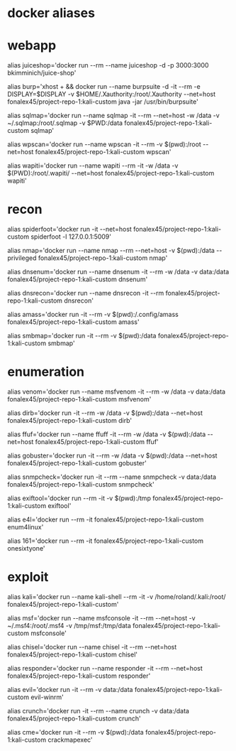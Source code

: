 # **docker aliases**

# webapp

alias juiceshop='docker run --rm --name juiceshop -d -p 3000:3000 bkimminich/juice-shop'

alias burp='xhost + && docker run --name burpsuite -d -it --rm -e DISPLAY=$DISPLAY -v $HOME/.Xauthority:/root/.Xauthority --net=host fonalex45/project-repo-1:kali-custom java -jar /usr/bin/burpsuite'

alias sqlmap='docker run --name sqlmap -it --rm --net=host -w /data -v ~/.sqlmap:/root/.sqlmap -v $PWD:/data fonalex45/project-repo-1:kali-custom sqlmap'

alias wpscan='docker run --name wpscan -it --rm -v $(pwd):/root --net=host fonalex45/project-repo-1:kali-custom wpscan'

alias wapiti='docker run --name wapiti --rm -it -w /data -v $(PWD):/root/.wapiti/  --net=host fonalex45/project-repo-1:kali-custom wapiti'

# recon

alias spiderfoot='docker run -it --net=host fonalex45/project-repo-1:kali-custom spiderfoot -l 127.0.0.1:5009'

alias nmap='docker run --name nmap --rm --net=host -v $(pwd):/data --privileged fonalex45/project-repo-1:kali-custom nmap'

alias dnsenum='docker run --name dnsenum -it --rm -w /data -v data:/data fonalex45/project-repo-1:kali-custom dnsenum'

alias dnsrecon='docker run --name dnsrecon -it --rm fonalex45/project-repo-1:kali-custom dnsrecon'

alias amass='docker run -it --rm -v $(pwd):/.config/amass fonalex45/project-repo-1:kali-custom amass'

alias smbmap='docker run -it --rm -v $(pwd):/data fonalex45/project-repo-1:kali-custom smbmap'


# enumeration

alias venom='docker run --name msfvenom -it --rm -w /data -v data:/data fonalex45/project-repo-1:kali-custom msfvenom'

alias dirb='docker run -it --rm -w /data -v $(pwd):/data --net=host fonalex45/project-repo-1:kali-custom dirb'

alias ffuf='docker run --name ffuff -it --rm -w /data -v $(pwd):/data --net=host fonalex45/project-repo-1:kali-custom ffuf'

alias gobuster='docker run -it --rm -w /data -v $(pwd):/data --net=host fonalex45/project-repo-1:kali-custom gobuster'

alias snmpcheck='docker run -it --rm --name snmpcheck -v data:/data fonalex45/project-repo-1:kali-custom snmpcheck'

alias exiftool='docker run --rm -it -v $(pwd):/tmp fonalex45/project-repo-1:kali-custom exiftool'

alias e4l='docker run --rm -it fonalex45/project-repo-1:kali-custom enum4linux'

alias 161='docker run --rm -it fonalex45/project-repo-1:kali-custom onesixtyone'

# exploit

alias kali='docker run --name kali-shell --rm -it -v /home/roland/.kali:/root/ fonalex45/project-repo-1:kali-custom'

alias msf='docker run --name msfconsole -it --rm --net=host  -v ~/.msf4:/root/.msf4 -v /tmp/msf:/tmp/data fonalex45/project-repo-1:kali-custom msfconsole'

alias chisel='docker run --name chisel -it --rm --net=host fonalex45/project-repo-1:kali-custom chisel'

alias responder='docker run --name responder -it --rm --net=host fonalex45/project-repo-1:kali-custom responder'

alias evil='docker run -it --rm -v data:/data fonalex45/project-repo-1:kali-custom evil-winrm'

alias crunch='docker run -it --rm --name crunch -v data:/data fonalex45/project-repo-1:kali-custom crunch'

alias cme='docker run -it --rm -v $(pwd):/data fonalex45/project-repo-1:kali-custom crackmapexec'
